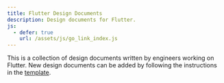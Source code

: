 ```yaml
---
title: Flutter Design Documents
description: Design documents for Flutter.
js:
  - defer: true
    url: /assets/js/go_link_index.js
---
```


This is a collection of design documents written by engineers working on
Flutter. New design documents can be added by following the instructions in the
[template].

[template]: /go/template

<ul id="go-links">
</ul>
